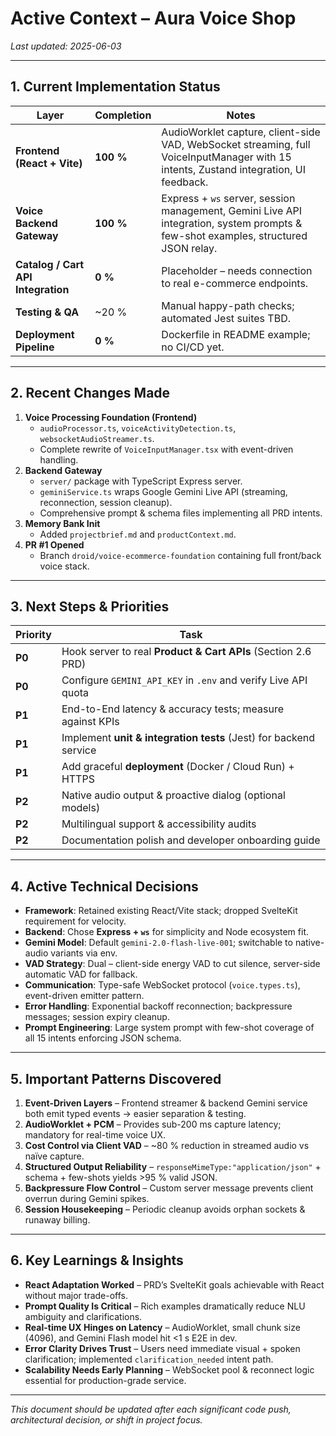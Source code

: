 # Active Context – Aura Voice Shop

_Last updated: 2025-06-03_

---

## 1. Current Implementation Status
| Layer | Completion | Notes |
|-------|------------|-------|
| **Frontend (React + Vite)** | **100 %** | AudioWorklet capture, client-side VAD, WebSocket streaming, full VoiceInputManager with 15 intents, Zustand integration, UI feedback. |
| **Voice Backend Gateway** | **100 %** | Express + `ws` server, session management, Gemini Live API integration, system prompts & few-shot examples, structured JSON relay. |
| **Catalog / Cart API Integration** | **0 %** | Placeholder – needs connection to real e-commerce endpoints. |
| **Testing & QA** | ~20 % | Manual happy-path checks; automated Jest suites TBD. |
| **Deployment Pipeline** | **0 %** | Dockerfile in README example; no CI/CD yet. |

---

## 2. Recent Changes Made
1. **Voice Processing Foundation (Frontend)**
   - `audioProcessor.ts`, `voiceActivityDetection.ts`, `websocketAudioStreamer.ts`.
   - Complete rewrite of `VoiceInputManager.tsx` with event-driven handling.
2. **Backend Gateway**
   - `server/` package with TypeScript Express server.
   - `geminiService.ts` wraps Google Gemini Live API (streaming, reconnection, session cleanup).
   - Comprehensive prompt & schema files implementing all PRD intents.
3. **Memory Bank Init**
   - Added `projectbrief.md` and `productContext.md`.
4. **PR #1 Opened**
   - Branch `droid/voice-ecommerce-foundation` containing full front/back voice stack.

---

## 3. Next Steps & Priorities
| Priority | Task |
|----------|------|
| **P0** | Hook server to real **Product & Cart APIs** (Section 2.6 PRD) |
| **P0** | Configure `GEMINI_API_KEY` in `.env` and verify Live API quota |
| **P1** | End-to-End latency & accuracy tests; measure against KPIs |
| **P1** | Implement **unit & integration tests** (Jest) for backend service |
| **P1** | Add graceful **deployment** (Docker / Cloud Run) + HTTPS |
| **P2** | Native audio output & proactive dialog (optional models) |
| **P2** | Multilingual support & accessibility audits |
| **P2** | Documentation polish and developer onboarding guide |

---

## 4. Active Technical Decisions
- **Framework**: Retained existing React/Vite stack; dropped SvelteKit requirement for velocity.
- **Backend**: Chose **Express + `ws`** for simplicity and Node ecosystem fit.
- **Gemini Model**: Default `gemini-2.0-flash-live-001`; switchable to native-audio variants via env.
- **VAD Strategy**: Dual – client-side energy VAD to cut silence, server-side automatic VAD for fallback.
- **Communication**: Type-safe WebSocket protocol (`voice.types.ts`), event-driven emitter pattern.
- **Error Handling**: Exponential backoff reconnection; backpressure messages; session expiry cleanup.
- **Prompt Engineering**: Large system prompt with few-shot coverage of all 15 intents enforcing JSON schema.

---

## 5. Important Patterns Discovered
1. **Event-Driven Layers** – Frontend streamer & backend Gemini service both emit typed events → easier separation & testing.
2. **AudioWorklet + PCM** – Provides sub-200 ms capture latency; mandatory for real-time voice UX.
3. **Cost Control via Client VAD** – ~80 % reduction in streamed audio vs naïve capture.
4. **Structured Output Reliability** – `responseMimeType:"application/json"` + schema + few-shots yields >95 % valid JSON.
5. **Backpressure Flow Control** – Custom server message prevents client overrun during Gemini spikes.
6. **Session Housekeeping** – Periodic cleanup avoids orphan sockets & runaway billing.

---

## 6. Key Learnings & Insights
- **React Adaptation Worked** – PRD’s SvelteKit goals achievable with React without major trade-offs.
- **Prompt Quality Is Critical** – Rich examples dramatically reduce NLU ambiguity and clarifications.
- **Real-time UX Hinges on Latency** – AudioWorklet, small chunk size (4096), and Gemini Flash model hit <1 s E2E in dev.
- **Error Clarity Drives Trust** – Users need immediate visual + spoken clarification; implemented `clarification_needed` intent path.
- **Scalability Needs Early Planning** – WebSocket pool & reconnect logic essential for production-grade service.

---

_This document should be updated after each significant code push, architectural decision, or shift in project focus._  

